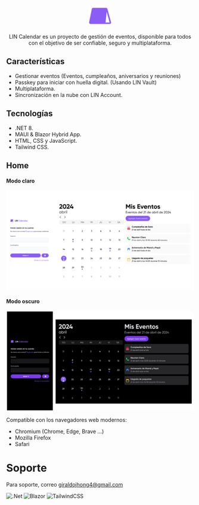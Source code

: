 <div align="center">
  <p align="center">
    <img alt="logo" height="60" src="./assets/icon.png">
  </p>
  <p>LIN Calendar es un proyecto de gestión de eventos, disponible para todos con el objetivo de ser confiable, seguro y multiplataforma.</p>

</div>


## Características

- Gestionar eventos (Eventos, cumpleaños, aniversarios y reuniones)
- Passkey para iniciar con huella digital. (Usando LIN Vault) 
- Multiplataforma.
- Sincronización en la nube con LIN Account.


## Tecnologías

- .NET 8.
- MAUI & Blazor Hybrid App.
- HTML, CSS y JavaScript.
- Tailwind CSS.


## Home

#### Modo claro
![.Modo claro](./assets/home.png)

#### Modo oscuro
![.Modo oscuro](./assets/darkHome.png)


Compatible con los navegadores web modernos:

* Chromium (Chrome, Edge, Brave ...)
* Mozilla Firefox
* Safari


# Soporte

Para soporte, correo giraldojhong4@gmail.com


![.Net](https://img.shields.io/badge/.NET-5C2D91?style=for-the-badge&logo=.net&logoColor=white)
![Blazor](https://img.shields.io/badge/blazor-%235C2D91.svg?style=for-the-badge&logo=blazor&logoColor=white)
![TailwindCSS](https://img.shields.io/badge/tailwindcss-%2338B2AC.svg?style=for-the-badge&logo=tailwind-css&logoColor=white)